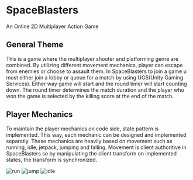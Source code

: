 # SpaceBlasters
 An Online 2D Multiplayer Action Game

## General Theme
This is a game where the  multiplayer shooter and platforming genre are combined. By utilizing different movement mechanics, player can escape from enemies or choose to assault them. In SpaceBlasters to join a game u must either join a lobby or queue for a match by using UGS(Unity Gaming Services). Either way game will start and the round timer will start counting down. The round timer determines the match duration and the player who won the game is selected by the killing score at the end of the match.

## Player Mechanics
To maintain the player mechanics on code side, state pattern is implemented. This way, each mechanic can be designed and implemented separatly. These mechanics are heavily based on movement such as running, idle, jetpack, jumping and falling. Movement is client authoritive in SpaceBlasters so by manipulating the client transform on implemented states, the transform is synchronized.

  
![run](https://github.com/Enesozdogan/SpaceBlasters/assets/72387932/77959b37-9903-47c1-87e9-77a6df39b3d1)
![jump](https://github.com/Enesozdogan/SpaceBlasters/assets/72387932/782f0e5a-5edf-4051-acaa-d68370b4bc49)
![idle](https://github.com/Enesozdogan/SpaceBlasters/assets/72387932/2880396f-6c8c-4d47-b62a-ed289db9f4b2)
